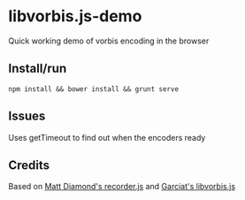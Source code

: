 # libvorbis.js-demo

Quick working demo of vorbis encoding in the browser

## Install/run

```
npm install && bower install && grunt serve
```

## Issues

Uses getTimeout to find out when the encoders ready

## Credits

Based on [Matt Diamond's recorder.js](https://github.com/mattdiamond/Recorderjs) and [Garciat's libvorbis.js](https://github.com/Garciat/libvorbis.js)
